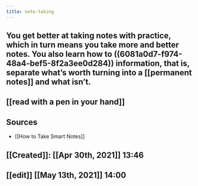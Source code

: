 ```yaml
---
title: note-taking
---
```


## You get better at taking notes with practice, which in turn means you take more and better notes. You also learn how to ((6081a0d7-f974-48a4-bef5-8f2a3ee0d284)) information, that is, separate what’s worth turning into a [[permanent notes]] and what isn’t.
## [[read with a pen in your hand]]
## Sources
- [[How to Take Smart Notes]]
## [[Created]]: [[Apr 30th, 2021]] 13:46
## [[edit]] [[May 13th, 2021]] 14:00